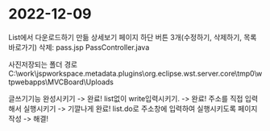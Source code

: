 2022-12-09
=========================

List에서 다운로드하기 만듦
상세보기 페이지 하단 버튼 3개(수정하기, 삭제하기, 목록 바로가기)
삭제: pass.jsp PassController.java


사진저장되는 폴더 경로
C:\work\jspworkspace\.metadata\.plugins\org.eclipse.wst.server.core\tmp0\wtpwebapps\MVCBoard\Uploads


글쓰기기능 완성시키기 -> 완료!
list없이 write입력시키기. -> 완료!
주소를 직접 입력해서 실행시키기 -> 기깔나게 완료!
list.do로 주소창에 입력하여 실행시키도록 페이지 작성 -> 해결!